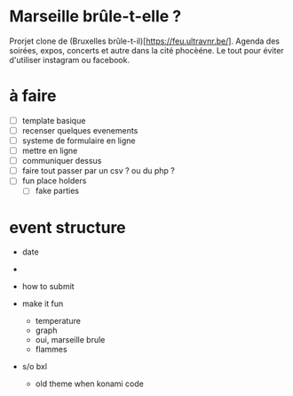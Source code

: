 # Marseille brûle-t-elle ?
Prorjet clone de (Bruxelles brûle-t-il)[https://feu.ultravnr.be/]. Agenda des soirées, expos, concerts et autre dans la cité phocèéne. Le tout pour éviter d'utiliser instagram ou facebook.

# à faire
* [ ] template basique
* [ ] recenser quelques evenements
* [ ] systeme de formulaire en ligne
* [ ] mettre en ligne
* [ ] communiquer dessus
* [ ] faire tout passer par un csv ? ou du php ?
* [ ] fun place holders
    * [ ] fake parties

# event structure
* date
* 

* how to submit
* make it fun 
    * temperature
    * graph
    * oui, marseille brule
    * flammes
* s/o bxl 
    * old theme when konami code
